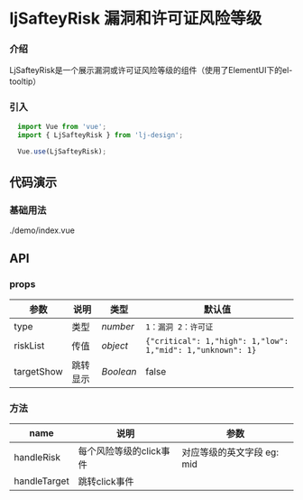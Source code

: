 # ljSafteyRisk 漏洞和许可证风险等级

### 介绍
LjSafteyRisk是一个展示漏洞或许可证风险等级的组件（使用了ElementUI下的el-tooltip）
### 引入

```js
  import Vue from 'vue';
  import { LjSafteyRisk } from 'lj-design';
  
  Vue.use(LjSafteyRisk);
```

## 代码演示

### 基础用法

<demo-code>./demo/index.vue</demo-code>

## API

### props

| 参数 | 说明 | 类型 |  默认值 |
|------|------|-----|---------|
| type | 类型 | _number_ | `1：漏洞 2：许可证` |
| riskList | 传值 | _object_ | `{"critical": 1,"high": 1,"low": 1,"mid": 1,"unknown": 1}` |
| targetShow | 跳转显示 | _Boolean_ | false |


### 方法
| name | 说明 | 参数 |
|------|------|-----|
| handleRisk | 每个风险等级的click事件 | 对应等级的英文字段 eg: mid|
| handleTarget | 跳转click事件 | |